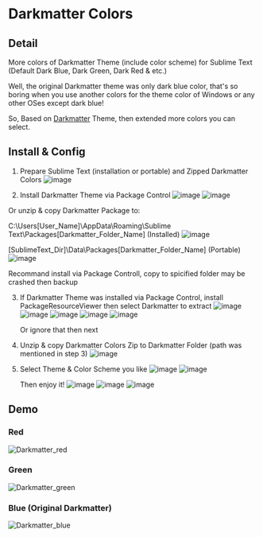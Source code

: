 # Darkmatter Colors

## Detail
More colors of Darkmatter Theme (include color scheme) for Sublime Text (Default Dark Blue, Dark Green, Dark Red &amp; etc.)

Well, the original Darkmatter theme was only dark blue color, that's so boring when you use another colors for the theme color of Windows or any other OSes except dark blue!

So, Based on [Darkmatter](https://github.com/patrickemuller/Sublime-Darkmatter-Theme) Theme, then extended more colors you can select.

## Install & Config

1. Prepare Sublime Text (installation or portable) and Zipped Darkmatter Colors
  ![image](https://github.com/LxhBenMeow/Darkmatter-Colors/assets/82100581/b583ad20-d860-4505-b04d-bdd66785516b)

2. Install Darkmatter Theme via Package Control
  ![image](https://github.com/LxhBenMeow/Darkmatter-Colors/assets/82100581/667aaf26-91e1-41c6-97a5-65dd4af3adf4)
  ![image](https://github.com/LxhBenMeow/Darkmatter-Colors/assets/82100581/f1b0767f-92bf-4cda-b01c-5f0bd0b8b3e1)

  Or unzip & copy Darkmatter Package to:
  
  C:\Users\[User_Name]\AppData\Roaming\Sublime Text\Packages\[Darkmatter_Folder_Name] (Installed)
  ![image](https://github.com/LxhBenMeow/Darkmatter-Colors/assets/82100581/782082db-c9e2-4c48-8ffe-8889cd053b08)

  
  [SublimeText_Dir]\Data\Packages\[Darkmatter_Folder_Name] (Portable)
  ![image](https://github.com/LxhBenMeow/Darkmatter-Colors/assets/82100581/3826a533-6c18-4907-a0f7-2ea6e53ffafa)

  Recommand install via Package Controll, copy to spicified folder may be crashed then backup

3. If Darkmatter Theme was installed via Package Control, install PackageResourceViewer then select Darkmatter to extract
   ![image](https://github.com/LxhBenMeow/Darkmatter-Colors/assets/82100581/9c3e8016-9b05-40c1-bc1e-9c366c7de4c3)
   ![image](https://github.com/LxhBenMeow/Darkmatter-Colors/assets/82100581/26253bba-e3da-41db-9930-c9de25217a56)
   ![image](https://github.com/LxhBenMeow/Darkmatter-Colors/assets/82100581/bf027734-c43a-4958-a7b2-cabc41b7d6cc)
   ![image](https://github.com/LxhBenMeow/Darkmatter-Colors/assets/82100581/6a453a4a-2aae-45e4-9f55-d64229531218)
   ![image](https://github.com/LxhBenMeow/Darkmatter-Colors/assets/82100581/0f914adb-7548-4e0d-b112-1c3bdc17e982)

   Or ignore that then next

4. Unzip & copy Darkmatter Colors Zip to Darkmatter Folder (path was mentioned in step 3)
   ![image](https://github.com/LxhBenMeow/Darkmatter-Colors/assets/82100581/59cca74c-8aaf-494f-a97c-22eae14ea81a)

5. Select Theme & Color Scheme you like
   ![image](https://github.com/LxhBenMeow/Darkmatter-Colors/assets/82100581/c326bfd7-5706-4467-8eaf-bff302badf33)
   ![image](https://github.com/LxhBenMeow/Darkmatter-Colors/assets/82100581/8d134252-6fd8-4c8f-a604-82bb92662897)

   Then enjoy it!
   ![image](https://github.com/LxhBenMeow/Darkmatter-Colors/assets/82100581/e69d437e-6d1e-4548-88ca-5bed060c0002)
   ![image](https://github.com/LxhBenMeow/Darkmatter-Colors/assets/82100581/0b3410f3-370c-4a83-9547-9c4a5ed39147)
   ![image](https://github.com/LxhBenMeow/Darkmatter-Colors/assets/82100581/f1c23b47-cd53-4089-9a56-06d6630eda3d)















## Demo

### Red
![Darkmatter_red](https://github.com/LxhBenMeow/Darkmatter-Colors/assets/82100581/14c2d4cd-5c9f-4275-bd37-3113add9047e)

### Green
![Darkmatter_green](https://github.com/LxhBenMeow/Darkmatter-Colors/assets/82100581/9d390049-c4ed-4dd1-b573-0e3b726e8efb)

### Blue (Original Darkmatter)
![Darkmatter_blue](https://github.com/LxhBenMeow/Darkmatter-Colors/assets/82100581/d178bbf8-7c6f-4264-86ab-4190a46586bd)

